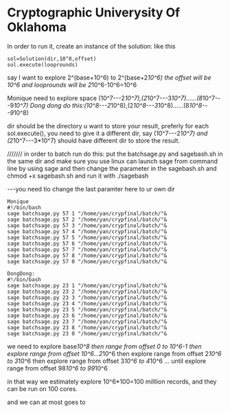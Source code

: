 # Cryptographic Univerysity Of Oklahoma 
In order to run it, create an instance of the solution:
like this 
```
sol=Solution(dir,10^8,offset)
sol.execute(looprounds)
```
say I want to explore 2^(base+10^6) to 2^(base+2*10^6)
the offset will be 10^6
and looprounds will be 2*10^6-10^6=10^6


Monique need to explore space (10^7---2*10^7),(2*10^7---3*10^7)......(8*10^7---9*10^7)
Dong dong do this:(10^8---2*10^8),(2*10^8---3*10^8)......(8*10^8---9*10^8)

dir should be the directory u want to store your result, preferly for each sol.execute(), you need to give it a different dir,
say (10^7---2*10^7) and (2*10^7---3*10^7) should have different dir to store the result.



///////
in order to batch run do this:
put the batchsage.py
and sagebash.sh in the same dir and make sure you use linux can launch sage from command line by using sage
and then change the parameter in the sagebash.sh and 
chmod +x sagebash.sh
and run it with ./sagebash

---you need tio change the last paramter here to ur own dir
```
Monique
#!/bin/bash
sage batchsage.py 57 1 "/home/yan/crypfinal/batch/"&
sage batchsage.py 57 2 "/home/yan/crypfinal/batch/"&
sage batchsage.py 57 3 "/home/yan/crypfinal/batch/"&
sage batchsage.py 57 4 "/home/yan/crypfinal/batch/"&
sage batchsage.py 57 5 "/home/yan/crypfinal/batch/"&
sage batchsage.py 57 6 "/home/yan/crypfinal/batch/"&
sage batchsage.py 57 7 "/home/yan/crypfinal/batch/"&
sage batchsage.py 57 8 "/home/yan/crypfinal/batch/"&
sage batchsage.py 57 0 "/home/yan/crypfinal/batch/"&
```

```
DongDong:
#!/bin/bash
sage batchsage.py 23 1 "/home/yan/crypfinal/batch/"&
sage batchsage.py 23 2 "/home/yan/crypfinal/batch/"&
sage batchsage.py 23 3 "/home/yan/crypfinal/batch/"&
sage batchsage.py 23 4 "/home/yan/crypfinal/batch/"&
sage batchsage.py 23 5 "/home/yan/crypfinal/batch/"&
sage batchsage.py 23 6 "/home/yan/crypfinal/batch/"&
sage batchsage.py 23 7 "/home/yan/crypfinal/batch/"&
sage batchsage.py 23 8 "/home/yan/crypfinal/batch/"&
sage batchsage.py 23 0 "/home/yan/crypfinal/batch/"&
```

we need to explore base*10^8 then range from offset 0 to 10^6-1
then explore range from offset 10^6...2*10^6
then explore range from offset 2*10^6 to 3*10^6
then explore range from offset 3*10^6 to 4*10^6
...
until explore range from offset 98*10^6 to 99*10^6

in that way we estimately explore 10^6*100=100 milllion records, and they can be run on 100 cores.





and we can at most goes to 
